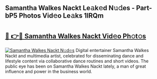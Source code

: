 ## Samantha Walkes Nackt Le𝚊k𝚎d N𝚞𝚍es - Part-bP5 Photos Vid𝚎o Le𝚊ks 1lRQm

# <h2><a href="http://fb7dzv.evod.top/?m=Samantha+Walkes+Nackt">🔗 👉🔴 Samantha Walkes Nackt Vid𝚎o Ph𝚘t𝚘s</a></h2>

[![Samantha Walkes Nackt N𝚞d𝚎s](https://i.imgur.com/8V9OHl7.gif)](http://fb7dzv.evod.top/?m=Samantha+Walkes+Nackt)
Digital entertainer Samantha Walkes Nackt and multimedia artist, celebrated for disseminating dance and lifestyle content via collaborative dance routines and short videos. The public eye has been on Samantha Walkes Nackt lately, a man of great influence and power in the business world. 
